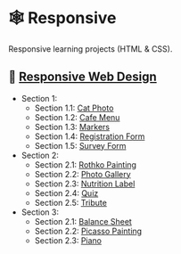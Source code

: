 # 🕸 Responsive

Responsive learning projects (HTML & CSS).

## 🗿 [Responsive Web Design](https://www.freecodecamp.org/learn/2022/responsive-web-design)

- Section 1:
  - Section 1.1: [Cat Photo](https://github.com/skuzow/learn/tree/master/front/responsive/00-cat-photo)
  - Section 1.2: [Cafe Menu](https://github.com/skuzow/learn/tree/master/front/responsive/01-cafe-menu)
  - Section 1.3: [Markers](https://github.com/skuzow/learn/tree/master/front/responsive/02-markers)
  - Section 1.4: [Registration Form](https://github.com/skuzow/learn/tree/master/front/responsive/03-registration-form)
  - Section 1.5: [Survey Form](https://github.com/skuzow/learn/tree/master/front/responsive/04-survey-form)
- Section 2:
  - Section 2.1: [Rothko Painting](https://github.com/skuzow/learn/tree/master/front/responsive/05-rothko-painting)
  - Section 2.2: [Photo Gallery](https://github.com/skuzow/learn/tree/master/front/responsive/06-photo-gallery)
  - Section 2.3: [Nutrition Label](https://github.com/skuzow/learn/tree/master/front/responsive/07-nutrition-label)
  - Section 2.4: [Quiz](https://github.com/skuzow/learn/tree/master/front/responsive/08-quiz)
  - Section 2.5: [Tribute](https://github.com/skuzow/learn/tree/master/front/responsive/09-tribute)
- Section 3:
  - Section 2.1: [Balance Sheet](https://github.com/skuzow/learn/tree/master/front/responsive/10-balance-sheet)
  - Section 2.2: [Picasso Painting](https://github.com/skuzow/learn/tree/master/front/responsive/11-picasso-painting)
  - Section 2.3: [Piano](https://github.com/skuzow/learn/tree/master/front/responsive/12-piano)

